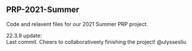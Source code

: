 ## PRP-2021-Summer

Code and relavent files for our 2021 Summer PRP project. 

22.3.9 update:  
Last commit. Cheers to collaborativeely finishing the project! @ulyssesliu

